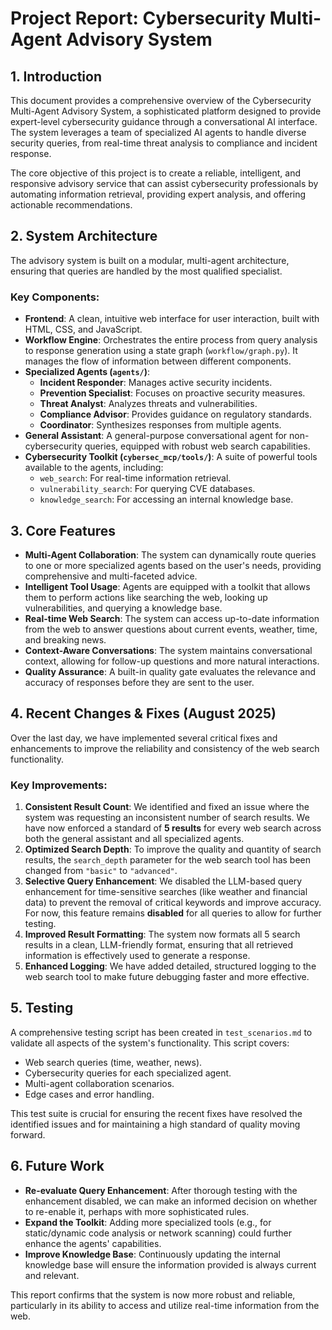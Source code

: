 # Project Report: Cybersecurity Multi-Agent Advisory System

## 1. Introduction

This document provides a comprehensive overview of the Cybersecurity Multi-Agent Advisory System, a sophisticated platform designed to provide expert-level cybersecurity guidance through a conversational AI interface. The system leverages a team of specialized AI agents to handle diverse security queries, from real-time threat analysis to compliance and incident response.

The core objective of this project is to create a reliable, intelligent, and responsive advisory service that can assist cybersecurity professionals by automating information retrieval, providing expert analysis, and offering actionable recommendations.

## 2. System Architecture

The advisory system is built on a modular, multi-agent architecture, ensuring that queries are handled by the most qualified specialist.

### Key Components:

- **Frontend**: A clean, intuitive web interface for user interaction, built with HTML, CSS, and JavaScript.
- **Workflow Engine**: Orchestrates the entire process from query analysis to response generation using a state graph (`workflow/graph.py`). It manages the flow of information between different components.
- **Specialized Agents (`agents/`)**:
  - **Incident Responder**: Manages active security incidents.
  - **Prevention Specialist**: Focuses on proactive security measures.
  - **Threat Analyst**: Analyzes threats and vulnerabilities.
  - **Compliance Advisor**: Provides guidance on regulatory standards.
  - **Coordinator**: Synthesizes responses from multiple agents.
- **General Assistant**: A general-purpose conversational agent for non-cybersecurity queries, equipped with robust web search capabilities.
- **Cybersecurity Toolkit (`cybersec_mcp/tools/`)**: A suite of powerful tools available to the agents, including:
  - `web_search`: For real-time information retrieval.
  - `vulnerability_search`: For querying CVE databases.
  - `knowledge_search`: For accessing an internal knowledge base.

## 3. Core Features

- **Multi-Agent Collaboration**: The system can dynamically route queries to one or more specialized agents based on the user's needs, providing comprehensive and multi-faceted advice.
- **Intelligent Tool Usage**: Agents are equipped with a toolkit that allows them to perform actions like searching the web, looking up vulnerabilities, and querying a knowledge base.
- **Real-time Web Search**: The system can access up-to-date information from the web to answer questions about current events, weather, time, and breaking news.
- **Context-Aware Conversations**: The system maintains conversational context, allowing for follow-up questions and more natural interactions.
- **Quality Assurance**: A built-in quality gate evaluates the relevance and accuracy of responses before they are sent to the user.

## 4. Recent Changes & Fixes (August 2025)

Over the last day, we have implemented several critical fixes and enhancements to improve the reliability and consistency of the web search functionality.

### Key Improvements:

1.  **Consistent Result Count**: We identified and fixed an issue where the system was requesting an inconsistent number of search results. We have now enforced a standard of **5 results** for every web search across both the general assistant and all specialized agents.
2.  **Optimized Search Depth**: To improve the quality and quantity of search results, the `search_depth` parameter for the web search tool has been changed from `"basic"` to `"advanced"`.
3.  **Selective Query Enhancement**: We disabled the LLM-based query enhancement for time-sensitive searches (like weather and financial data) to prevent the removal of critical keywords and improve accuracy. For now, this feature remains **disabled** for all queries to allow for further testing.
4.  **Improved Result Formatting**: The system now formats all 5 search results in a clean, LLM-friendly format, ensuring that all retrieved information is effectively used to generate a response.
5.  **Enhanced Logging**: We have added detailed, structured logging to the web search tool to make future debugging faster and more effective.

## 5. Testing

A comprehensive testing script has been created in `test_scenarios.md` to validate all aspects of the system's functionality. This script covers:

- Web search queries (time, weather, news).
- Cybersecurity queries for each specialized agent.
- Multi-agent collaboration scenarios.
- Edge cases and error handling.

This test suite is crucial for ensuring the recent fixes have resolved the identified issues and for maintaining a high standard of quality moving forward.

## 6. Future Work

- **Re-evaluate Query Enhancement**: After thorough testing with the enhancement disabled, we can make an informed decision on whether to re-enable it, perhaps with more sophisticated rules.
- **Expand the Toolkit**: Adding more specialized tools (e.g., for static/dynamic code analysis or network scanning) could further enhance the agents' capabilities.
- **Improve Knowledge Base**: Continuously updating the internal knowledge base will ensure the information provided is always current and relevant.

This report confirms that the system is now more robust and reliable, particularly in its ability to access and utilize real-time information from the web.
